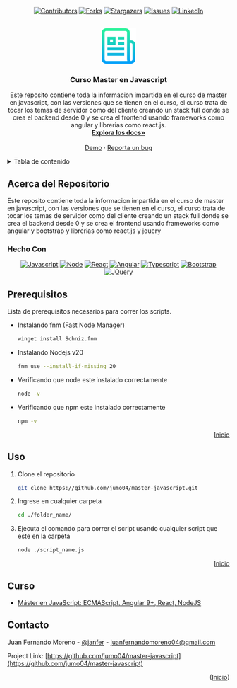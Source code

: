 
<a name="readme-top"></a>

<div align="center">

 [![Contributors][contributors-shield]][contributors-url]
 [![Forks][forks-shield]][forks-url]
 [![Stargazers][stars-shield]][stars-url]
 [![Issues][issues-shield]][issues-url]
 [![LinkedIn][linkedin-shield]][linkedin-url]

</div>


<!-- PROJECT LOGO -->
<br />
<div align="center">
  <a href="https://github.com/jumo04/master-javascript">
    <img src="./README/images/logo.png" alt="Logo" width="80" height="80">
  </a>

<h3 align="center">Curso Master en Javascript</h3>

  <p align="center">
    Este reposito contiene toda la informacion impartida en el curso de master en javascript, con las versiones que se tienen en el curso, el curso trata de tocar los temas de servidor como del cliente creando un stack full donde se crea el backend desde 0 y se crea el frontend usando frameworks como angular y librerias como react.js.
    <br />
    <a href="https://github.com/jumo04/master-javascript"><strong>Explora los docs»</strong></a>
    <br />
    <br />
    <a href="https://github.com/jumo04/master-javascript">Demo</a>
    ·
    <a href="https://github.com/jumo04/master-javascript/issues/new?labels=bug&template=bug-report---.md">Reporta un bug</a>
    
  </p>
</div>



<!-- TABLE OF CONTENTS -->
<details>
  <summary>Tabla de contenido</summary>
  <ol>
    <li>
      <a href="#acerca-del-repositorio">Acerca del Repositorio</a>
      <ul>
        <li><a href="#hecho-con">Hecho Con:</a></li>
      </ul>
    </li>
    <li>
     <a href="#prerequisitos">Prerequisitos</a>
    </li>
    <li><a href="#uso">Uso</a></li>
    <li><a href="#curso">Curso</a></li>
    <li><a href="#contacto">Contacto</a></li>
  </ol>
</details>


## Acerca del Repositorio

Este reposito contiene toda la informacion impartida en el curso de master en javascript, con las versiones que se tienen en el curso, el curso trata de tocar los temas de servidor como del cliente creando un stack full donde se crea el backend desde 0 y se crea el frontend usando frameworks como angular y bootstrap y librerias como react.js y jquery

### Hecho Con

<div align="center">

 [![Javascript][Javascript]][Javascript-url]
 [![Node][Nodejs]][Node-url]
 [![React][React.js]][React-url]
 [![Angular][Angular.io]][Angular-url]
 [![Typescript][Typescript]][Typescript-url]
 [![Bootstrap][Bootstrap.com]][Bootstrap-url]
 [![JQuery][JQuery.com]][JQuery-url]

</div>




## Prerequisitos

Lista de prerequisitos necesarios para correr los scripts.
* Instalando fnm (Fast Node Manager)
  ```sh
  winget install Schniz.fnm
  ```

* Instalando Nodejs v20
  ```sh
  fnm use --install-if-missing 20
  ```

* Verificando que  node este instalado correctamente
  ```sh
  node -v
  ```

* Verificando que npm este instalado correctamente
  ```sh
  npm -v
  ```



<p align="right"><a href="#readme-top">Inicio</a></p>



<!-- USAGE EXAMPLES -->
## Uso

1. Clone el repositorio
   ```sh
   git clone https://github.com/jumo04/master-javascript.git
   ```
2. Ingrese en cualquier carpeta
   ```sh
   cd ./folder_name/
   ```
3. Ejecuta el comando para correr el script usando cualquier script que este en la carpeta
   ```sh
   node ./script_name.js
   ```
<p align="right"><a href="#readme-top">Inicio</a></p>

## Curso


* [Máster en JavaScript: ECMAScript, Angular 9+, React, NodeJS](https://www.udemy.com/course/aprende-a-programar-con-javascript-desde-cero/)

<!-- CONTACT -->
## Contacto

Juan Fernando Moreno - [@janfer](https://twitter.com/janfer) - juanfernandomoreno04@gmail.com

Project Link: [https://github.com/jumo04/master-javascript](https://github.com/jumo04/master-javascript)

<p align="right">(<a href="#readme-top">Inicio</a>)</p>


<!-- MARKDOWN LINKS & IMAGES -->
<!-- https://www.markdownguide.org/basic-syntax/#reference-style-links -->
[contributors-shield]: https://img.shields.io/github/contributors/jumo04/master-javascript.svg?style=for-the-badge
[contributors-url]: https://github.com/jumo04/master-javascript/graphs/contributors
[forks-shield]: https://img.shields.io/github/forks/jumo04/master-javascript.svg?style=for-the-badge
[forks-url]: https://github.com/jumo04/master-javascript/network/members
[stars-shield]: https://img.shields.io/github/stars/jumo04/master-javascript.svg?style=for-the-badge
[stars-url]: https://github.com/jumo04/master-javascript/stargazers
[issues-shield]: https://img.shields.io/github/issues/jumo04/master-javascript.svg?style=for-the-badge
[issues-url]: https://github.com/jumo04/master-javascript/issues
[license-shield]: https://img.shields.io/github/license/jumo04/master-javascript.svg?style=for-the-badge
[license-url]: https://github.com/jumo04/master-javascript/blob/master/LICENSE.txt
[linkedin-shield]: https://img.shields.io/badge/-LinkedIn-black.svg?style=for-the-badge&logo=linkedin&colorB=555
[linkedin-url]: https://linkedin.com/in/juan-fernando-moreno
[Next.js]: https://img.shields.io/badge/next.js-000000?style=for-the-badge&logo=nextdotjs&logoColor=white
[Nodejs]: https://img.shields.io/badge/nodejs-green?style=for-the-badge&logo=nodedotjs
[Next-url]: https://nextjs.org/
[Node-url]: https://nodejs.org/

[React.js]: https://img.shields.io/badge/React-20232A?style=for-the-badge&logo=react&logoColor=61DAFB
[React-url]: https://reactjs.org/
[Typescript]: https://img.shields.io/badge/Typescript-grey?style=for-the-badge&logo=typescript
[Typescript-url]: https://lenguajejs.com/javascript/
[Javascript]: https://img.shields.io/badge/Javascript-grey?style=for-the-badge&logo=javascript
[Javascript-url]: https://lenguajejs.com/javascript/
[Angular.io]: https://img.shields.io/badge/Angular-DD0031?style=for-the-badge&logo=angular&logoColor=white
[Angular-url]: https://angular.io/
[Svelte.dev]: https://img.shields.io/badge/Svelte-4A4A55?style=for-the-badge&logo=svelte&logoColor=FF3E00
[Svelte-url]: https://svelte.dev/
[Laravel.com]: https://img.shields.io/badge/Laravel-FF2D20?style=for-the-badge&logo=laravel&logoColor=white
[Laravel-url]: https://laravel.com
[Bootstrap.com]: https://img.shields.io/badge/Bootstrap-563D7C?style=for-the-badge&logo=bootstrap&logoColor=white
[Bootstrap-url]: https://getbootstrap.com
[JQuery.com]: https://img.shields.io/badge/jQuery-0769AD?style=for-the-badge&logo=jquery&logoColor=white
[JQuery-url]: https://jquery.com 
